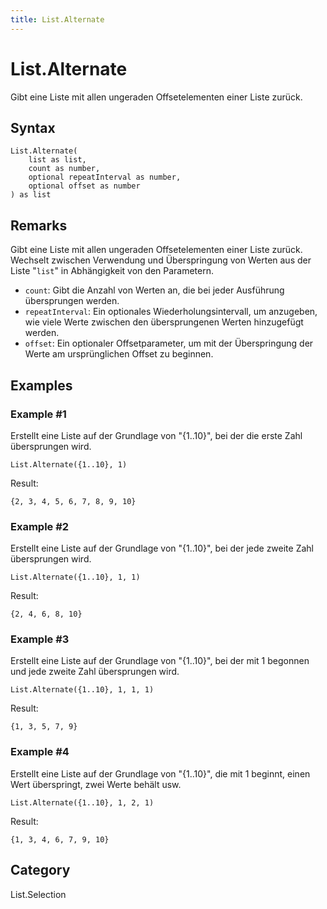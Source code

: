 ```yaml
---
title: List.Alternate
---
```


# List.Alternate


Gibt eine Liste mit allen ungeraden Offsetelementen einer Liste zurück.


## Syntax

```powerquery
List.Alternate(
    list as list,
    count as number,
    optional repeatInterval as number,
    optional offset as number
) as list
```


## Remarks

Gibt eine Liste mit allen ungeraden Offsetelementen einer Liste zurück. Wechselt zwischen Verwendung und Überspringung von Werten aus der Liste "<code>list</code>" in Abhängigkeit von den Parametern.    <ul>    <li><code>count</code>: Gibt die Anzahl von Werten an, die bei jeder Ausführung übersprungen werden.</li>    <li><code>repeatInterval</code>: Ein optionales Wiederholungsintervall, um anzugeben, wie viele Werte zwischen den übersprungenen Werten hinzugefügt werden.</li>    <li><code>offset</code>: Ein optionaler Offsetparameter, um mit der Überspringung der Werte am ursprünglichen Offset zu beginnen.</li>    </ul>


## Examples

### Example #1 
Erstellt eine Liste auf der Grundlage von &#34;\{1..10}&#34;, bei der die erste Zahl übersprungen wird.
```powerquery
List.Alternate({1..10}, 1)
```

Result: 
```powerquery
{2, 3, 4, 5, 6, 7, 8, 9, 10}
```


### Example #2 
Erstellt eine Liste auf der Grundlage von &#34;\{1..10}&#34;, bei der jede zweite Zahl übersprungen wird.
```powerquery
List.Alternate({1..10}, 1, 1)
```

Result: 
```powerquery
{2, 4, 6, 8, 10}
```


### Example #3 
Erstellt eine Liste auf der Grundlage von &#34;\{1..10}&#34;, bei der mit 1 begonnen und jede zweite Zahl übersprungen wird.
```powerquery
List.Alternate({1..10}, 1, 1, 1)
```

Result: 
```powerquery
{1, 3, 5, 7, 9}
```


### Example #4 
Erstellt eine Liste auf der Grundlage von &#34;\{1..10}&#34;, die mit 1 beginnt, einen Wert überspringt, zwei Werte behält usw.
```powerquery
List.Alternate({1..10}, 1, 2, 1)
```

Result: 
```powerquery
{1, 3, 4, 6, 7, 9, 10}
```




## Category
List.Selection
